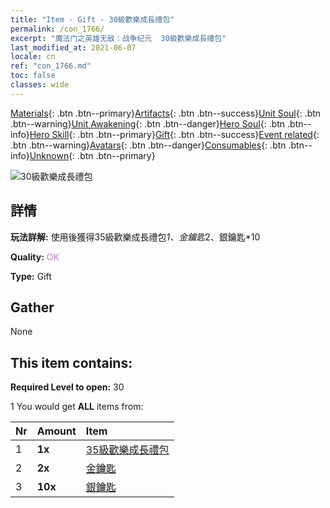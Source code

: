 ```yaml
---
title: "Item - Gift - 30級歡樂成長禮包"
permalink: /con_1766/
excerpt: "魔法门之英雄无敌：战争纪元  30級歡樂成長禮包"
last_modified_at: 2021-06-07
locale: cn
ref: "con_1766.md"
toc: false
classes: wide
---
```

 [Materials](/ItemsCN/){: .btn .btn--primary}[Artifacts](/ItemsCN/Artifacts/){: .btn .btn--success}[Unit Soul](/ItemsCN/UnitSoul/){: .btn .btn--warning}[Unit Awakening](/ItemsCN/UnitAwakening/){: .btn .btn--danger}[Hero Soul](/ItemsCN/HeroSoul/){: .btn .btn--info}[Hero Skill](/ItemsCN/HeroSkill/){: .btn .btn--primary}[Gift](/ItemsCN/Gift/){: .btn .btn--success}[Event related](/ItemsCN/Events/){: .btn .btn--warning}[Avatars](/ItemsCN/Avatars/){: .btn .btn--danger}[Consumables](/ItemsCN/Consumables/){: .btn .btn--info}[Unknown](/ItemsCN/Unknown/){: .btn .btn--primary}

 ![30級歡樂成長禮包](/images/t/i_907219.png)

## 詳情
 **玩法詳解:** 使用後獲得35級歡樂成長禮包*1、金鑰匙*2、銀鑰匙*10

 **Quality:** <span style="color: #DA70D6">OK</span>

 **Type:** Gift

## Gather

  None

## This item contains:

 **Required Level to open:** 30

 1 You would get **ALL** items  from:

  | Nr | Amount |     Item    |
  |:---|:-------|:------------|
  | 1 |  **1x** | [35級歡樂成長禮包](/cn/Items/con_1767/) |  | 
  | 2 |  **2x** | [金鑰匙](/cn/Items/con_783/) |  | 
  | 3 |  **10x** | [銀鑰匙](/cn/Items/con_693/) |  | 
